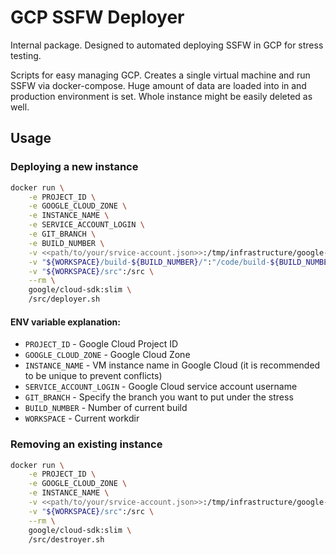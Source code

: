 # GCP SSFW Deployer

Internal package. Designed to automated deploying SSFW in GCP for stress testing.

Scripts for easy managing GCP.
Creates a single virtual machine and run SSFW via docker-compose.
Huge amount of data are loaded into in and production environment is set.
Whole instance might be easily deleted as well.  

## Usage
### Deploying a new instance

```bash
docker run \
    -e PROJECT_ID \
    -e GOOGLE_CLOUD_ZONE \
    -e INSTANCE_NAME \
    -e SERVICE_ACCOUNT_LOGIN \
    -e GIT_BRANCH \
    -e BUILD_NUMBER \
    -v <<path/to/your/srvice-account.json>>:/tmp/infrastructure/google-cloud/service-account.json \
    -v "${WORKSPACE}/build-${BUILD_NUMBER}/":"/code/build-${BUILD_NUMBER}/" \
    -v "${WORKSPACE}/src":/src \
    --rm \
    google/cloud-sdk:slim \
    /src/deployer.sh
```

#### ENV variable explanation:

- `PROJECT_ID` - Google Cloud Project ID
- `GOOGLE_CLOUD_ZONE` - Google Cloud Zone 
- `INSTANCE_NAME` - VM instance name in Google Cloud (it is recommended to be unique to prevent conflicts)
- `SERVICE_ACCOUNT_LOGIN` - Google Cloud service account username 
- `GIT_BRANCH` - Specify the branch you want to put under the stress
- `BUILD_NUMBER` - Number of current build
- `WORKSPACE` - Current workdir

### Removing an existing instance

```bash
docker run \
    -e PROJECT_ID \
    -e GOOGLE_CLOUD_ZONE \
    -e INSTANCE_NAME \
    -v <<path/to/your/srvice-account.json>>:/tmp/infrastructure/google-cloud/service-account.json \
    -v "${WORKSPACE}/src":/src \
    --rm \
    google/cloud-sdk:slim \
    /src/destroyer.sh 
```
